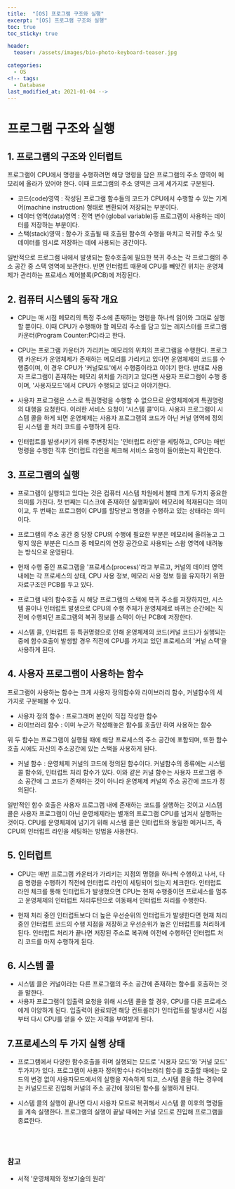 ```yaml
---
title:  "[OS] 프로그램 구조와 실행"
excerpt: "[OS] 프로그램 구조와 실행"
toc: true
toc_sticky: true

header:
  teaser: /assets/images/bio-photo-keyboard-teaser.jpg

categories:
  - OS
<!-- tags:
  - Database 
last_modified_at: 2021-01-04 -->
---
```

# 프로그램 구조와 실행

## 1. 프로그램의 구조와 인터럽트
프로그램이 CPU에서 명령을 수행하려면 해당 명령을 담은 프로그램의 주소 영역이 메모리에 올라가 있어야 한다. 이때 프로그램의 주소 영역은 크게 세가지로 구분된다.

- 코드(code)영역 : 작성된 프로그램 함수들의 코드가 CPU에서 수행할 수 있는 기계어(machine instruction) 형태로 변환되어 저장되는 부분이다.
- 데이터 영역(data)영역 : 전역 변수(global variable)등 프로그램이 사용하는 데이터를 저장하는 부분이다.
- 스택(stack)영역 : 함수가 호출될 때 호출된 함수의 수행을 마치고 복귀할 주소 및 데이터를 임시로 저장하는 데에 사용되는 공간이다.

일반적으로 프로그램 내에서 발생되는 함수호출에 필요한 복귀 주소는 각 프로그램의 주소 공간 중 스택 영역에 보관한다. 반면 인터럽트 때문에 CPU를 빼앗긴 위치는 운영체제가 관리하는 프로세스 제어블록(PCB)에 저장된다.

## 2. 컴퓨터 시스템의 동작 개요
- CPU는 매 시점 메모리의 특정 주소에 존재하는 명령을 하나씩 읽어와 그대로 실행할 뿐이다. 이때 CPU가 수행해야 할 메모리 주소를 담고 있는 레지스터를 프로그램 카운터(Program Counter:PC)라고 한다.

- CPU는 프로그램 카운터가 가리키는 메모리의 위치의 프로그램을 수행한다. 프로그램 카운터가 운영체제가 존재하는 메모리를 가리키고 있다면 운영체제의 코드를 수행중이며, 이 경우 CPU가 '커널모드'에서 수행중이라고 이야기 한다.
  반대로 사용자 프로그램이 존재하는 메모리 위치를 가리키고 있다면 사용자 프로그램이 수행 중이며, '사용자모드'에서 CPU가 수행되고 있다고 이야기한다. 

- 사용자 프로그램은 스스로 특권명령을 수행할 수 없으므로 운영체제에게 특권명령의 대행을 요청한다. 이러한 서비스 요청이 '시스템 콜'이다. 사용자 프로그램이 시스템 콜을 하게 되면 운영체제는 사용자 프로그램의 코드가 아닌
  커널 영역에 정의된 시스템 콜 처리 코드를 수행하게 된다.
  
- 인터럽트를 발생시키기 위해 주변장치는 '인터럽트 라인'을 세팅하고, CPU는 매번 명령을 수행한 직후 인터럽트 라인을 체크해 서비스 요청이 들어왔는지 확인한다.

## 3. 프로그램의 실행
- 프로그램이 실행되고 있다는 것은 컴퓨터 시스템 차원에서 볼때 크게 두가지 중요한 의미를 가진다. 첫 번째는 디스크에 존재하던 실행파일이 메모리에 적재된다는 의미이고, 두 번째는 프로그램이 CPU를 할당받고 명령을 수행하고 
  있는 상태라는 의미이다. 

- 프로그램의 주소 공간 중 당장 CPU의 수행에 필요한 부분은 메모리에 올려놓고 그렇지 않은 부분은 디스크 중 메모리의 연장 공간으로 사용되는 스왑 영역에 내려놓는 방식으로 운영된다.

- 현재 수행 중인 프로그램을 '프로세스(process)'라고 부르고, 커널의 데이터 영역 내에는 각 프로세스의 상태, CPU 사용 정보, 메모리 사용 정보 등을 유지하기 위한 자료구조인 PCB를 두고 있다.

- 프로그램 내의 함수호출 시 해당 프로그램의 스택에 복귀 주소를 저장하지만, 시스템 콜이나 인터럽트 발생으로 CPU의 수행 주체가 운영체제로 바뀌는 순간에는 직전에 수행되던 프로그램의 복귀 정보를 스택이 아닌 PCB에
  저장한다.
  
- 시스템 콜, 인터럽트 등 특권명령으로 인해 운영체제의 코드(커널 코드)가 실행되는 중에 함수호출이 발생할 경우 직전에 CPU를 가지고 있던 프로세스의 '커널 스택'을 사용하게 된다.
  
## 4. 사용자 프로그램이 사용하는 함수
프로그램이 사용하는 함수는 크게 사용자 정의함수와 라이브러리 함수, 커널함수의 세 가지로 구분해볼 수 있다. 

- 사용자 정의 함수 : 프로그래머 본인이 직접 작성한 함수
- 라이브러리 함수 : 이미 누군가 작성해놓은 함수를 호출만 하여 사용하는 함수

위 두 함수는 프로그램이 실행될 때에 해당 프로세스의 주소 공간에 포함되며, 또한 함수 호출 시에도 자신의 주소공간에 있는 스택을 사용하게 된다.

- 커널 함수 : 운영체제 커널의 코드에 정의된 함수이다. 커널함수의 종류에는 시스템 콜 함수와, 인터럽트 처리 함수가 있다. 이와 같은 커널 함수는 사용자 프로그램 주소 공간에 그 코드가 존재하는 것이 아니라 운영체제
  커널의 주소 공간에 코드가 정의된다.
  
일반적인 함수 호출은 사용자 프로그램 내에 존재하는 코드를 실행하는 것이고 시스템 콜은 사용자 프로그램이 아닌 운영체제라는 별개의 프로그램 CPU를 넘겨서 실행하는 것이다. CPU를 운영체제에 넘기기 위해 시스템 콜은 
인터럽트와 동일한 메커니즈, 즉 CPU의 인터럽트 라인을 세팅하는 방법을 사용한다.

## 5. 인터럽트
- CPU는 매번 프로그램 카운터가 가리키는 지점의 명령을 하나씩 수행하고 나서, 다음 명령을 수행하기 직전에 인터럽트 라인이 세팅되어 있는지 체크한다. 인터럽트 라인 체크를 통해 인터럽트가 발생했으면 CPU는 현재 수행중이던
프로세스를 멈추고 운영체제의 인터럽트 처리루틴으로 이동해서 인터럽트 처리를 수행한다.

- 현재 처리 중인 인터럽트보다 더 높은 우선순위의 인터럽트가 발생한다면 현재 처리 중인 인터럽트 코드의 수행 지점을 저장하고 우선순위가 높은 인터럽트를 처리하게 된다. 인터럽트 처리가 끝나면 저장된 주소로 복귀해 이전에
수행하던 인터럽트 처리 코드를 마저 수행하게 된다.

## 6. 시스템 콜
- 시스템 콜은 커널이라는 다른 프로그램의 주소 공간에 존재하는 함수를 호출하는 것을 말한다. 
- 사용자 프로그램이 입출력 요청을 위해 시스템 콜을 할 경우, CPU를 다른 프로세스에게 이양하게 된다. 입출력이 완료되면 해당 컨트롤러가 인터럽트를 발생시킨 시점부터 다시 CPU를 얻을 수 있는 자격을 부여받게 된다.

## 7.프로세스의 두 가지 실행 상태
- 프로그램에서 다양한 함수호출을 하며 실행되는 모드로 '시용자 모드'와 '커널 모드' 두가지가 있다. 프로그램이 사용자 정의함수나 라이브러리 함수를 호출할 때에는 모드의 변경 없이 사용자모드에서의 실행을 지속하게 되고,
  스시템 콜을 하는 경우에는 커널모드로 진입해 커널의 주소 공간에 정의된 함수를 실행하게 된다. 
  
- 시스템 콜의 실행이 끝나면 다시 사용자 모드로 복귀해서 시스템 콜 이후의 명령들을 계속 실행한다. 프로그램의 실행이 끝날 때에는 커널 모드로 진입해 프로그램을 종료한다.

<br><br>
### 참고
- 서적 '운영체제와 정보기술의 원리'
